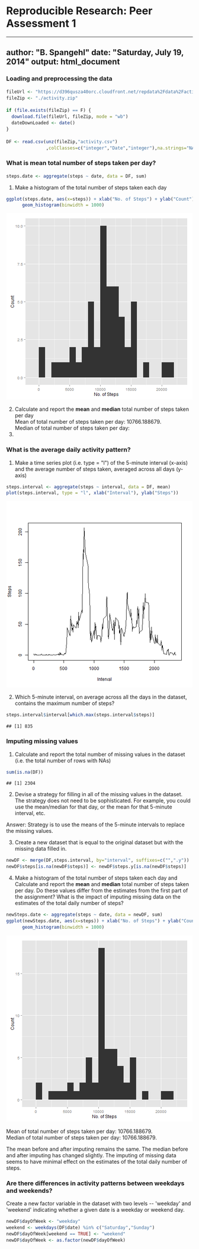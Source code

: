# Reproducible Research: Peer Assessment 1

---
author: "B. Spangehl"
date: "Saturday, July 19, 2014"
output: html_document
---




### Loading and preprocessing the data


```r
fileUrl <- "https://d396qusza40orc.cloudfront.net/repdata%2Fdata%2Factivity.zip"
fileZip <- "./activity.zip"

if (file.exists(fileZip) == F) {
  download.file(fileUrl, fileZip, mode = "wb")
  dateDownLoaded <- date()
}

DF <- read.csv(unz(fileZip,"activity.csv")                
               ,colClasses=c("integer","Date","integer"),na.strings="NA")
```


### What is mean total number of steps taken per day?


```r
steps.date <- aggregate(steps ~ date, data = DF, sum)
```

1. Make a histogram of the total number of steps taken each day


```r
ggplot(steps.date, aes(x=steps)) + xlab("No. of Steps") + ylab("Count") + 
      geom_histogram(binwidth = 1000)
```

![plot of chunk unnamed-chunk-4](figure/unnamed-chunk-4.png) 

2. Calculate and report the **mean** and **median** total number of steps taken per day  
Mean of total number of steps taken per day: 
10766.188679.  
Median of total number of steps taken per day: 
10765.


### What is the average daily activity pattern?

1. Make a time series plot (i.e. type = "l") of the 5-minute interval (x-axis) and the average number of steps taken, averaged across all days (y-axis)


```r
steps.interval <- aggregate(steps ~ interval, data = DF, mean)
plot(steps.interval, type = "l", xlab("Interval"), ylab("Steps"))
```

![plot of chunk unnamed-chunk-5](figure/unnamed-chunk-5.png) 

2. Which 5-minute interval, on average across all the days in the dataset, contains the maximum number of steps?


```r
steps.interval$interval[which.max(steps.interval$steps)]
```

```
## [1] 835
```

### Imputing missing values

1. Calculate and report the total number of missing values in the dataset (i.e. the total number of rows with NAs)


```r
sum(is.na(DF))
```

```
## [1] 2304
```

2. Devise a strategy for filling in all of the missing values in the dataset. The strategy does not need to be sophisticated. For example, you could use the mean/median for that day, or the mean for that 5-minute interval, etc.

Answer: Strategy is to use the means of the 5-minute intervals to replace the missing values.  

3. Create a new dataset that is equal to the original dataset but with the missing data filled in.


```r
newDF <- merge(DF,steps.interval, by="interval", suffixes=c("",".y"))
newDF$steps[is.na(newDF$steps)] <- newDF$steps.y[is.na(newDF$steps)]
```



4. Make a histogram of the total number of steps taken each day and Calculate and report the **mean** and **median** total number of steps taken per day. Do these values differ from the estimates from the first part of the assignment? What is the impact of imputing missing data on the estimates of the total daily number of steps?


```r
newSteps.date <- aggregate(steps ~ date, data = newDF, sum)
ggplot(newSteps.date, aes(x=steps)) + xlab("No. of Steps") + ylab("Count") + 
      geom_histogram(binwidth = 1000)
```

![plot of chunk unnamed-chunk-10](figure/unnamed-chunk-10.png) 

Mean of total number of steps taken per day: 
10766.188679.  
Median of total number of steps taken per day: 
10766.188679.

The mean before and after imputing remains the same. The median before and after imputing has changed slightly.
The imputing of missing data seems to have minimal effect on the estimates of the total daily number of steps.

### Are there differences in activity patterns between weekdays and weekends?
Create a new factor variable in the dataset with two levels -- 'weekday' and 'weekend' indicating whether a given date is a weekday or weekend day.


```r
newDF$dayOfWeek <- "weekday"
weekend <- weekdays(DF$date) %in% c("Saturday","Sunday")
newDF$dayOfWeek[weekend == TRUE] <- "weekend"
newDF$dayOfWeek <- as.factor(newDF$dayOfWeek)
```



